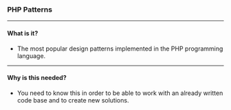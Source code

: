 ### PHP Patterns

----

#### What is it?
- The most popular design patterns implemented in the PHP programming language.

----

#### Why is this needed?
- You need to know this in order to be able to work with an already written code base and to create new solutions.
